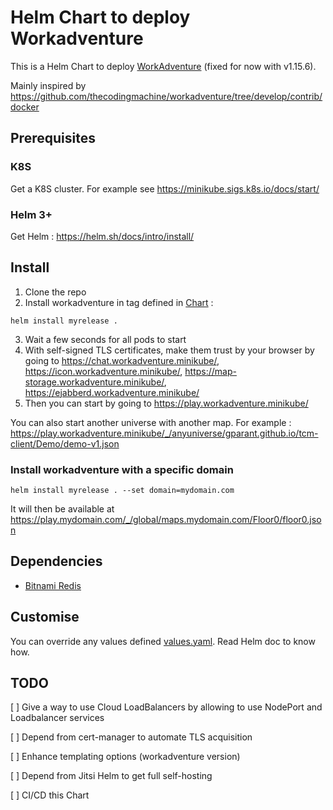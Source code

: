 # Helm Chart to deploy Workadventure

This is a Helm Chart to deploy [WorkAdventure](https://github.com/thecodingmachine/workadventure) (fixed for now with v1.15.6).

Mainly inspired by https://github.com/thecodingmachine/workadventure/tree/develop/contrib/docker

## Prerequisites

### K8S

Get a K8S cluster. For example see https://minikube.sigs.k8s.io/docs/start/

### Helm 3+

Get Helm : https://helm.sh/docs/intro/install/

## Install

1. Clone the repo
2. Install workadventure in tag defined in [Chart](./Chart.yaml) :
```
helm install myrelease .
```
3. Wait a few seconds for all pods to start
4. With self-signed TLS certificates, make them trust by your browser by going to https://chat.workadventure.minikube/, https://icon.workadventure.minikube/, https://map-storage.workadventure.minikube/, https://ejabberd.workadventure.minikube/
5. Then you can start by going to https://play.workadventure.minikube/

You can also start another universe with another map. For example : https://play.workadventure.minikube/_/anyuniverse/gparant.github.io/tcm-client/Demo/demo-v1.json

### Install workadventure with a specific domain
```
helm install myrelease . --set domain=mydomain.com
```

It will then be available at https://play.mydomain.com/_/global/maps.mydomain.com/Floor0/floor0.json

## Dependencies

- [Bitnami Redis](https://artifacthub.io/packages/helm/bitnami/redis)

## Customise

You can override any values defined [values.yaml](./values.yaml). Read Helm doc to know how.

## TODO

[ ] Give a way to use Cloud LoadBalancers by allowing to use NodePort and Loadbalancer services

[ ] Depend from cert-manager to automate TLS acquisition

[ ] Enhance templating options (workadventure version)

[ ] Depend from Jitsi Helm to get full self-hosting

[ ] CI/CD this Chart
